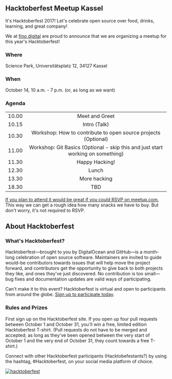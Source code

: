 ## Hacktoberfest Meetup Kassel

It's Hacktoberfest 2017! Let's celebrate open source over food, drinks, learning, and great company!

We at [fino digital](https://fino.digital/) are proud to announce that we are organizing a meetup for this year's Hacktoberfest!

### Where

Science Park, Universitätsplatz 12, 34127 Kassel

### When

October 14, 10 a.m. - 7 p.m. (or, as long as we want)

### Agenda

<table align="center">
    <tr>
        <td align="center">10.00</td>
        <td align="center">Meet and Greet</td>
    </tr>
    <tr>
        <td align="center">10.15</td>
        <td align="center"> Intro (Talk) </td>
    </tr>
    <tr>
        <td align="center">10.30</td>
        <td align="center">  Workshop: How to contribute to open source projects (Optional)</td>
    </tr>   
    <tr>
        <td align="center">11.00</td>
        <td align="center">  Workshop: Git Basics (Optional - skip this and just start working on something)</td>
    </tr>
    <tr>
    <td align="center">11.30</td>
    <td align="center"> Happy Hacking! </td>
    </tr>
    <tr>
        <td align="center">12.30</td>
        <td align="center"> Lunch  </td>
    </tr>
    <tr>
        <td align="center">13.30</td>
        <td align="center"> More hacking  </td>
    </tr>
    <tr>
        <td align="center">18.30</td>
        <td align="center"> TBD </td>
    </tr>    
</table>
    
[If you plan to attend it would be great if you could RSVP on meetup.com.](https://www.meetup.com/KasselCodeMeetup/events/243913808/) This way we can get a rough idea how many snacks we have to buy. But don't worry, it's not required to RSVP. 

## About Hacktoberfest  

### What's Hacktoberfest?

Hacktoberfest—brought to you by DigitalOcean and GitHub—is a month-long celebration of open source software. Maintainers are invited to guide would-be contributors towards issues that will help move the project forward, and contributors get the opportunity to give back to both projects they like, and ones they've just discovered. No contribution is too small—bug fixes and documentation updates are valid ways of participating.

Can't make it to this event? Hacktoberfest is virtual and open to participants from around the globe. [Sign up to participate today](https://hacktoberfest.digitalocean.com/).

### Rules and Prizes

First sign up on the Hacktoberfest site. If you open up four pull requests between October 1 and October 31, you'll win a free, limited edition Hacktoberfest T-shirt. (Pull requests do not have to be merged and accepted; as long as they've been opened between the very start of October 1 and the very end of October 31, they count towards a free T-shirt.)

Connect with other Hacktoberfest participants (Hacktobefestants?) by using the hashtag, #Hacktoberfest, on your social media platform of choice.

<a href="https://hacktoberfest.digitalocean.com/">
  <img src="https://nyc3.digitaloceanspaces.com/hacktoberfest/Hacktoberfest17-250x250-02.png" alt="hacktoberfest">
</a>
